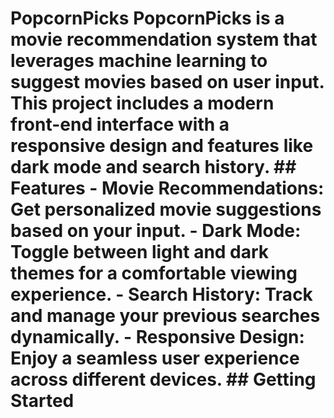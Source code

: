 # PopcornPicks PopcornPicks is a movie recommendation system that leverages machine learning to suggest movies based on user input. This project includes a modern front-end interface with a responsive design and features like dark mode and search history. ## Features - **Movie Recommendations**: Get personalized movie suggestions based on your input. - **Dark Mode**: Toggle between light and dark themes for a comfortable viewing experience. - **Search History**: Track and manage your previous searches dynamically. - **Responsive Design**: Enjoy a seamless user experience across different devices. ## Getting Started
